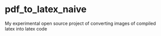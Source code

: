 # pdf_to_latex_naive
My experimental open source project of converting images of compiled latex into latex code
